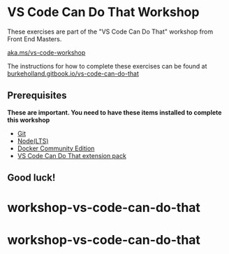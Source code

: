 # VS Code Can Do That Workshop

These exercises are part of the "VS Code Can Do That" workshop from Front End Masters.

[aka.ms/vs-code-workshop](aka.ms/vs-code-workshop)

The instructions for how to complete these exercises can be found at [burkeholland.gitbook.io/vs-code-can-do-that](https://burkeholland.gitbook.io/vs-code-can-do-that)

## Prerequisites

**These are important. You need to have these items installed to complete this workshop**

- [Git](https://git-scm.com/downloads)
- [Node(LTS)](https://nodejs.org/en/)
- [Docker Community Edition](https://docs.docker.com/install/)
- [VS Code Can Do That extension pack](https://marketplace.visualstudio.com/items?itemName=burkeholland.vs-code-can-do-that)

## Good luck!
# workshop-vs-code-can-do-that
# workshop-vs-code-can-do-that
